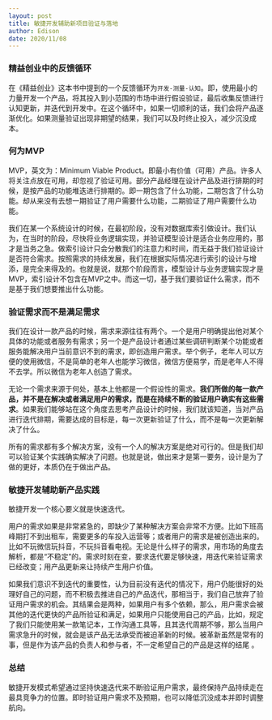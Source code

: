```yaml
---
layout: post
title: 敏捷开发辅助新项目验证与落地
author: Edison
date: 2020/11/08
---
```


### 精益创业中的反馈循环
在《精益创业》这本书中提到的一个反馈循环为```开发-测量-认知```。即，使用最小的力量开发一个产品，将其投入到小范围的市场中进行假设验证，最后收集反馈进行认知更新，并迭代到开发中。在这个循环中，如果一切顺利的话，我们会将产品逐渐优化。如果测量验证出现非期望的结果，我们可以及时终止投入，减少沉没成本。

### 何为MVP
MVP，英文为：Minimum Viable Product。即最小有价值（可用）产品。许多人将关注点放在可用，却忽视了验证可用。部分产品经理在设计产品及进行排期的时候，是按产品的功能堆迭进行排期的。即一期包含了什么功能，二期包含了什么功能。却从来没有去想一期验证了用户需要什么功能，二期验证了用户需要什么功能。

我们在某一个系统设计的时候，在最初阶段，没有对数据库索引做设计。我们认为，在当时的阶段，尽快将业务逻辑实现，并验证模型设计是适合业务应用的，那才是当务之急。做索引设计只会分散我们的注意力和时间，而无益于我们验证设计是否符合需求。按照需求的持续发展，我们在根据实际情况进行索引的设计与增添，是完全来得及的。也就是说，就那个阶段而言，模型设计与业务逻辑实现才是MVP，索引设计不包含在MVP之中。而这一切，基于我们要验证什么需求，而不是基于我们想要推出什么功能。

### 验证需求而不是满足需求

我们在设计一款产品的时候，需求来源往往有两个。一个是用户明确提出他对某个具体的功能或者服务有需求；另一个是产品设计者通过某些调研判断某个功能或者服务能解决用户当前意识不到的需求，即创造用户需求。举个例子，老年人可以方便的使用微信，不是简单的老年人也能学习微信，微信方便易学，而是老年人不得不去学。所以微信为老年人创造了需求。

无论一个需求来源于何处，基本上他都是一个假设性的需求。**我们所做的每一款产品，并不是在解决或者满足用户的需求，而是在持续不断的验证用户确实有这些需求**。如果我们能够站在这个角度去思考产品设计的时候，我们就该知道，当对产品进行迭代排期，需要达成的目标是，每一次更新验证了什么，而不是每一次更新解决了什么。

所有的需求都有多个解决方案，没有一个人的解决方案是绝对可行的。但是我们却可以验证某个实践确实解决了问题。也就是说，做出来才是第一要务，设计是为了做的更好，本质仍在于做出产品。

### 敏捷开发辅助新产品实践

敏捷开发一个核心要义就是快速迭代。

用户的需求如果是非常紧急的，即缺少了某种解决方案会非常不方便。比如下班高峰期打不到出租车，需要更多的车投入运营等；或者用户的需求是被创造出来的。比如不玩微信玩抖音，不玩抖音看电视。无论是什么样子的需求，用市场的角度去解析，都是“不稳定”的。需求时刻在变，要求迭代要足够快速，用迭代来验证需求已经改变；用产品更新来让持续产生用户价值。

如果我们意识不到迭代的重要性，认为目前没有迭代的情况下，用户仍能很好的处理好自己的问题，而不积极去推进自己的产品迭代，那相当于，我们自己放弃了验证用户需求的机会。其结果会是两种，如果用户有多个依赖，那么，用户需求会被其他的迭代更快的产品所验证和满足，如果用户只能使用自己的产品，比如，规定了我们只能使用某一款笔记本，工作沟通工具等，且其迭代周期不够，那么当用户需求急升的时候，就会是该产品无法承受而被迫革新的时候。被革新虽然是常有的事，但是作为该产品的负责人和参与者，不一定希望自己的产品是这样的结尾 。

### 总结
敏捷开发模式希望通过坚持快速迭代来不断验证用户需求，最终保持产品持续走在最具竞争力的位置。即时验证用户需求不及预期，也可以降低沉没成本并即时调整航向。